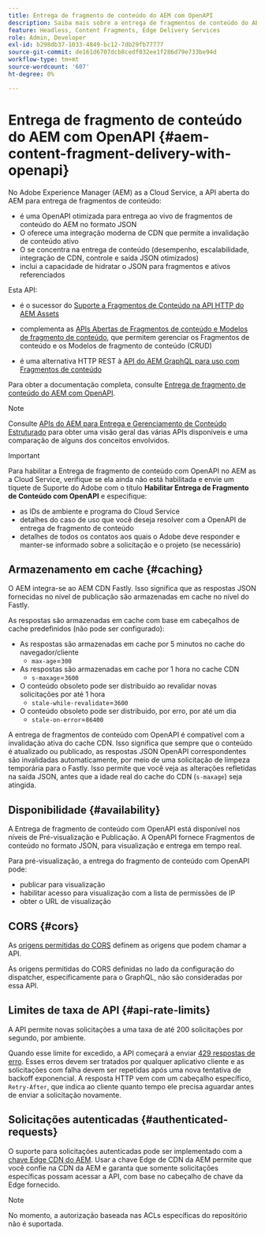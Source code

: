 ```yaml
---
title: Entrega de fragmento de conteúdo do AEM com OpenAPI
description: Saiba mais sobre a entrega de fragmentos de conteúdo do AEM com OpenAPI
feature: Headless, Content Fragments, Edge Delivery Services
role: Admin, Developer
exl-id: b298db37-1033-4849-bc12-7db29fb77777
source-git-commit: de161d6707dcb8cedf032ee1f286d79e733be94d
workflow-type: tm+mt
source-wordcount: '607'
ht-degree: 0%

---
```



# Entrega de fragmento de conteúdo do AEM com OpenAPI {#aem-content-fragment-delivery-with-openapi}

No Adobe Experience Manager (AEM) as a Cloud Service, a API aberta do AEM para entrega de fragmentos de conteúdo:

* é uma OpenAPI otimizada para entrega ao vivo de fragmentos de conteúdo do AEM no formato JSON
* O oferece uma integração moderna de CDN que permite a invalidação de conteúdo ativo
* O se concentra na entrega de conteúdo (desempenho, escalabilidade, integração de CDN, controle e saída JSON otimizados)
* inclui a capacidade de hidratar o JSON para fragmentos e ativos referenciados

Esta API:

* é o sucessor do [Suporte a Fragmentos de Conteúdo na API HTTP do AEM Assets](/help/assets/content-fragments/assets-api-content-fragments.md)

* complementa as [APIs Abertas de Fragmentos de conteúdo e Modelos de fragmento de conteúdo](/help/headless/content-fragment-openapis.md), que permitem gerenciar os Fragmentos de conteúdo e os Modelos de fragmento de conteúdo (CRUD)

* é uma alternativa HTTP REST à [API do AEM GraphQL para uso com Fragmentos de conteúdo](/help/headless/graphql-api/content-fragments.md)

Para obter a documentação completa, consulte [Entrega de fragmento de conteúdo do AEM com OpenAPI](https://developer.adobe.com/experience-cloud/experience-manager-apis/api/stable/contentfragments/delivery/).

>[!NOTE]
>
>Consulte [APIs do AEM para Entrega e Gerenciamento de Conteúdo Estruturado](/help/headless/apis-headless-and-content-fragments.md) para obter uma visão geral das várias APIs disponíveis e uma comparação de alguns dos conceitos envolvidos.

>[!IMPORTANT]
>
>Para habilitar a Entrega de fragmento de conteúdo com OpenAPI no AEM as a Cloud Service, verifique se ela ainda não está habilitada e envie um tíquete de Suporte do Adobe com o título **Habilitar Entrega de Fragmento de Conteúdo com OpenAPI** e especifique:
>
>* as IDs de ambiente e programa do Cloud Service
>* detalhes do caso de uso que você deseja resolver com a OpenAPI de entrega de fragmento de conteúdo
>* detalhes de todos os contatos aos quais o Adobe deve responder e manter-se informado sobre a solicitação e o projeto (se necessário)

## Armazenamento em cache {#caching}

O AEM integra-se ao AEM CDN Fastly. Isso significa que as respostas JSON fornecidas no nível de publicação são armazenadas em cache no nível do Fastly.

As respostas são armazenadas em cache com base em cabeçalhos de cache predefinidos (não pode ser configurado):

* As respostas são armazenadas em cache por 5 minutos no cache do navegador/cliente
   * `max-age`=`300`
* As respostas são armazenadas em cache por 1 hora no cache CDN
   * `s-maxage`=`3600`
* O conteúdo obsoleto pode ser distribuído ao revalidar novas solicitações por até 1 hora
   * `stale-while-revalidate`=`3600`
* O conteúdo obsoleto pode ser distribuído, por erro, por até um dia
   * `stale-on-error`=`86400`

A entrega de fragmentos de conteúdo com OpenAPI é compatível com a invalidação ativa do cache CDN. Isso significa que sempre que o conteúdo é atualizado ou publicado, as respostas JSON OpenAPI correspondentes são invalidadas automaticamente, por meio de uma solicitação de limpeza temporária para o Fastly. Isso permite que você veja as alterações refletidas na saída JSON, antes que a idade real do cache do CDN (`s-maxage`) seja atingida.

## Disponibilidade {#availability}

A Entrega de fragmento de conteúdo com OpenAPI está disponível nos níveis de Pré-visualização e Publicação. A OpenAPI fornece Fragmentos de conteúdo no formato JSON, para visualização e entrega em tempo real.

Para pré-visualização, a entrega do fragmento de conteúdo com OpenAPI pode:

* publicar para visualização
* habilitar acesso para visualização com a lista de permissões de IP
* obter o URL de visualização

## CORS {#cors}

As [origens permitidas do CORS](/help/headless/deployment/cross-origin-resource-sharing.md) definem as origens que podem chamar a API.

As origens permitidas do CORS definidas no lado da configuração do dispatcher, especificamente para o GraphQL, não são consideradas por essa API.

## Limites de taxa de API {#api-rate-limits}

A API permite novas solicitações a uma taxa de até 200 solicitações por segundo, por ambiente.

Quando esse limite for excedido, a API começará a enviar [429 respostas de erro](https://www.rfc-editor.org/rfc/rfc6585#section-4). Esses erros devem ser tratados por qualquer aplicativo cliente e as solicitações com falha devem ser repetidas após uma nova tentativa de backoff exponencial. A resposta HTTP vem com um cabeçalho específico, `Retry-After`, que indica ao cliente quanto tempo ele precisa aguardar antes de enviar a solicitação novamente.

## Solicitações autenticadas {#authenticated-requests}

O suporte para solicitações autenticadas pode ser implementado com a [chave Edge CDN do AEM](/help/implementing/dispatcher/cdn-credentials-authentication.md). Usar a chave Edge de CDN da AEM permite que você confie na CDN da AEM e garanta que somente solicitações específicas possam acessar a API, com base no cabeçalho de chave da Edge fornecido.

>[!NOTE]
>
>No momento, a autorização baseada nas ACLs específicas do repositório não é suportada.

<!-- 
## Limitations {#limitations}
-->
